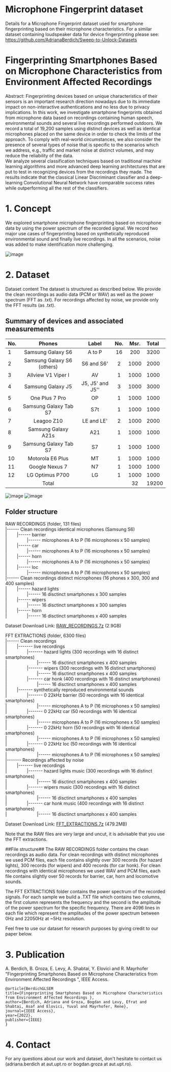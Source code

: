 # Microphone Fingerprint dataset
Details for a Microphone Fingerprint dataset used for smartphone fingerprinting based on their microphone characteristics. 
For a similar dataset containing loudspeaker data for device fingerprinting please see: 
https://github.com/AdrianaBerdich/Sweep-to-Unlock-Datasets 

# Fingerprinting Smartphones Based on Microphone Characteristics from Environment Affected Recordings

Abstract: Fingerprinting devices based on unique characteristics of their sensors is an important research direction nowadays due to its immediate impact on non-interactive authentications and no less due to privacy implications. In this work, we investigate smartphone fingerprints obtained from microphone data based on recordings containing human speech, environmental sounds and several live recordings performed outdoors. We record a total of 19,200 samples using distinct devices as well as identical microphones placed on the same device in order to check the limits of the approach. To comply with real-world circumstances, we also consider the presence of several types of noise that is specific to the scenarios which we address, e.g., traffic and market noise at distinct volumes, and may reduce the reliability of the data.  
We analyze several classification techniques based on traditional machine learning algorithms and more advanced deep learning architectures that are put to test in recognizing devices from the recordings they made. The results indicate that the classical Linear  Discriminant classifier and a deep-learning Convolutional Neural Network have comparable success rates while outperforming all the rest of the classifiers. 

# 1. Concept
We explored smartphone microphone fingerprinting based on microphone data by using the power spectrum of the recorded signal. 
We record two major use cases of fingerprinting based on synthetically reproduced environmental sound and finally live recordings. In all the scenarios, noise was added to make identification more challenging.
        
![image](method_v2.5_+horn_v8.png)

# 2. Dataset
Dataset content The dataset is structured as described below. We provide the clean recordings as audio data (PCM or WAV) as well as the power spectrum (FFT as .txt). For recordings affected by noise, we provide only the FFT results (as .txt).

## Summary of devices and associated measurements ##


 No. | Phones | Label  | No. | Msr.   | Total   
---- | :------: | :------: | :-------: | :--------: | :------
1 |	Samsung Galaxy S6	| A to P |	16	| 200	| 3200
2 |	Samsung Galaxy S6 (others)|	S6 and S6'	|2	|1000	|2000
3 |	Allview V1 Viper I	|AV	|1|	1000|	1000
4 |	Samsung Galaxy J5	|J5, J5' and J5''	|3|	1000|	3000
5 |	One Plus 7 Pro	|OP|	1	|1000|	1000
6 |	Samsung Galaxy Tab S7	|S7t|	1	|1000	|1000
7 |	Leagoo Z10|	LE and LE'|	2	|1000|	2000
8 |	Samsung Galaxy A21s	|A21|	1	|1000|	1000
9 |	Samsung Galaxy Tab S7|	S7|	1|	1000|	1000
10 |	Motorola E6 Plus	| MT|	1|	1000|	1000
11 |	Google Nexus 7|	N7|	1|	1000 | 1000
12 |	LG Optimus P700	| LG|	1	|1000|	1000
 &nbsp;|	Total	| 	|&nbsp;|32|	 19200|
 
 ![image](s6.png)
 ![image](s6_mics.jpg)

## Folder structure ##
RAW RECORDINGS  (folder, 131 files) \
|------ Clean recordings identical microphones (Samsung S6)   \
|&nbsp;&nbsp;&nbsp;&nbsp;&nbsp;&nbsp;&nbsp;&nbsp;|------ barrier \
|&nbsp;&nbsp;&nbsp;&nbsp;&nbsp;&nbsp;&nbsp;&nbsp;&nbsp;&nbsp;&nbsp;&nbsp;&nbsp;&nbsp;&nbsp;&nbsp;|------ microphones A to P (16 microphones x 50 samples) \
|&nbsp;&nbsp;&nbsp;&nbsp;&nbsp;&nbsp;&nbsp;&nbsp;|------ car \
|&nbsp;&nbsp;&nbsp;&nbsp;&nbsp;&nbsp;&nbsp;&nbsp;&nbsp;&nbsp;&nbsp;&nbsp;&nbsp;&nbsp;&nbsp;&nbsp;|------ microphones A to P (16 microphones x 50 samples) \
|&nbsp;&nbsp;&nbsp;&nbsp;&nbsp;&nbsp;&nbsp;&nbsp;|------ horn \
|&nbsp;&nbsp;&nbsp;&nbsp;&nbsp;&nbsp;&nbsp;&nbsp;&nbsp;&nbsp;&nbsp;&nbsp;&nbsp;&nbsp;&nbsp;&nbsp;|------ microphones A to P (16 microphones x 50 samples) \
|&nbsp;&nbsp;&nbsp;&nbsp;&nbsp;&nbsp;&nbsp;&nbsp;|------ loc \
|&nbsp;&nbsp;&nbsp;&nbsp;&nbsp;&nbsp;&nbsp;&nbsp;&nbsp;&nbsp;&nbsp;&nbsp;&nbsp;&nbsp;&nbsp;&nbsp;|------ microphones A to P (16 microphones x 50 samples) \
|------ Clean recordings distinct microphones (16 phones x 300, 300 and 400 samples) \
|&nbsp;&nbsp;&nbsp;&nbsp;&nbsp;&nbsp;&nbsp;&nbsp;|------ hazard lights \
|&nbsp;&nbsp;&nbsp;&nbsp;&nbsp;&nbsp;&nbsp;&nbsp;&nbsp;&nbsp;&nbsp;&nbsp;&nbsp;&nbsp;&nbsp;&nbsp;|------ 16 disctinct smartphones x 300 samples \
|&nbsp;&nbsp;&nbsp;&nbsp;&nbsp;&nbsp;&nbsp;&nbsp;|------ wipers \
|&nbsp;&nbsp;&nbsp;&nbsp;&nbsp;&nbsp;&nbsp;&nbsp;&nbsp;&nbsp;&nbsp;&nbsp;&nbsp;&nbsp;&nbsp;&nbsp;|------ 16 disctinct smartphones x 300 samples \
|&nbsp;&nbsp;&nbsp;&nbsp;&nbsp;&nbsp;&nbsp;&nbsp;|------ horn \
|&nbsp;&nbsp;&nbsp;&nbsp;&nbsp;&nbsp;&nbsp;&nbsp;&nbsp;&nbsp;&nbsp;&nbsp;&nbsp;&nbsp;&nbsp;&nbsp;|------ 16 disctinct smartphones x 400 samples

Dataset Download Link: [RAW_RECORDINGS.7z](http://www.aut.upt.ro/~bgroza/projects/mic-fprint/RAW_RECORDINGS.7z)  (2.9GB)  

FFT EXTRACTIONS (folder, 6300 files) \
|------ Clean recordings  \
|&nbsp;&nbsp;&nbsp;&nbsp;&nbsp;&nbsp;&nbsp;&nbsp;|------- live recordings \
|&nbsp;&nbsp;&nbsp;&nbsp;&nbsp;&nbsp;&nbsp;&nbsp;&nbsp;&nbsp;&nbsp;&nbsp;&nbsp;&nbsp;&nbsp;&nbsp;|------- hazard lights (300 recordings with 16 distinct smartphones) \
|&nbsp;&nbsp;&nbsp;&nbsp;&nbsp;&nbsp;&nbsp;&nbsp;&nbsp;&nbsp;&nbsp;&nbsp;&nbsp;&nbsp;&nbsp;&nbsp;&nbsp;&nbsp;&nbsp;&nbsp;&nbsp;&nbsp;&nbsp;&nbsp;|------ 16 disctinct smartphones x 400 samples \
|&nbsp;&nbsp;&nbsp;&nbsp;&nbsp;&nbsp;&nbsp;&nbsp;&nbsp;&nbsp;&nbsp;&nbsp;&nbsp;&nbsp;&nbsp;&nbsp;|------- wipers (300 recordings with 16 distinct smartphones) \
|&nbsp;&nbsp;&nbsp;&nbsp;&nbsp;&nbsp;&nbsp;&nbsp;&nbsp;&nbsp;&nbsp;&nbsp;&nbsp;&nbsp;&nbsp;&nbsp;&nbsp;&nbsp;&nbsp;&nbsp;&nbsp;&nbsp;&nbsp;&nbsp;|------ 16 disctinct smartphones x 400 samples \
|&nbsp;&nbsp;&nbsp;&nbsp;&nbsp;&nbsp;&nbsp;&nbsp;&nbsp;&nbsp;&nbsp;&nbsp;&nbsp;&nbsp;&nbsp;&nbsp;|------- car honk (400 recordings with 16 distinct smartphones) \
|&nbsp;&nbsp;&nbsp;&nbsp;&nbsp;&nbsp;&nbsp;&nbsp;&nbsp;&nbsp;&nbsp;&nbsp;&nbsp;&nbsp;&nbsp;&nbsp;&nbsp;&nbsp;&nbsp;&nbsp;&nbsp;&nbsp;&nbsp;&nbsp;|------ 16 disctinct smartphones x 400 samples \
|&nbsp;&nbsp;&nbsp;&nbsp;&nbsp;&nbsp;&nbsp;&nbsp;|------- synthetically reproduced environmental sounds \
|&nbsp;&nbsp;&nbsp;&nbsp;&nbsp;&nbsp;&nbsp;&nbsp;&nbsp;&nbsp;&nbsp;&nbsp;&nbsp;&nbsp;&nbsp;&nbsp;|------- 0 22kHz barrier (50 recordings with 16 identical smartphones) \
|&nbsp;&nbsp;&nbsp;&nbsp;&nbsp;&nbsp;&nbsp;&nbsp;&nbsp;&nbsp;&nbsp;&nbsp;&nbsp;&nbsp;&nbsp;&nbsp;&nbsp;&nbsp;&nbsp;&nbsp;&nbsp;&nbsp;&nbsp;&nbsp;|------ microphones A to P (16 microphones x 50 samples) \
|&nbsp;&nbsp;&nbsp;&nbsp;&nbsp;&nbsp;&nbsp;&nbsp;&nbsp;&nbsp;&nbsp;&nbsp;&nbsp;&nbsp;&nbsp;&nbsp;|------- 0 22kHz car (50 recordings with 16 identical smartphones) \
|&nbsp;&nbsp;&nbsp;&nbsp;&nbsp;&nbsp;&nbsp;&nbsp;&nbsp;&nbsp;&nbsp;&nbsp;&nbsp;&nbsp;&nbsp;&nbsp;&nbsp;&nbsp;&nbsp;&nbsp;&nbsp;&nbsp;&nbsp;&nbsp;|------ microphones A to P (16 microphones x 50 samples) \
|&nbsp;&nbsp;&nbsp;&nbsp;&nbsp;&nbsp;&nbsp;&nbsp;&nbsp;&nbsp;&nbsp;&nbsp;&nbsp;&nbsp;&nbsp;&nbsp;|------- 0 22kHz horn (50 recordings with 16 identical smartphones) \
|&nbsp;&nbsp;&nbsp;&nbsp;&nbsp;&nbsp;&nbsp;&nbsp;&nbsp;&nbsp;&nbsp;&nbsp;&nbsp;&nbsp;&nbsp;&nbsp;&nbsp;&nbsp;&nbsp;&nbsp;&nbsp;&nbsp;&nbsp;&nbsp;|------ microphones A to P (16 microphones x 50 samples) \
|&nbsp;&nbsp;&nbsp;&nbsp;&nbsp;&nbsp;&nbsp;&nbsp;&nbsp;&nbsp;&nbsp;&nbsp;&nbsp;&nbsp;&nbsp;&nbsp;|------- 0 22kHz loc (50 recordings with 16 identical smartphones) \
|&nbsp;&nbsp;&nbsp;&nbsp;&nbsp;&nbsp;&nbsp;&nbsp;&nbsp;&nbsp;&nbsp;&nbsp;&nbsp;&nbsp;&nbsp;&nbsp;&nbsp;&nbsp;&nbsp;&nbsp;&nbsp;&nbsp;&nbsp;&nbsp;|------ microphones A to P (16 microphones x 50 samples) \
|------- Recordings affected by noise \
|&nbsp;&nbsp;&nbsp;&nbsp;&nbsp;&nbsp;&nbsp;&nbsp;|------- live recordings \
|&nbsp;&nbsp;&nbsp;&nbsp;&nbsp;&nbsp;&nbsp;&nbsp;&nbsp;&nbsp;&nbsp;&nbsp;&nbsp;&nbsp;&nbsp;&nbsp;|------- hazard lights music (300 recordings with 16 distinct smartphones) \
|&nbsp;&nbsp;&nbsp;&nbsp;&nbsp;&nbsp;&nbsp;&nbsp;&nbsp;&nbsp;&nbsp;&nbsp;&nbsp;&nbsp;&nbsp;&nbsp;&nbsp;&nbsp;&nbsp;&nbsp;&nbsp;&nbsp;&nbsp;&nbsp;|------ 16 disctinct smartphones x 400 samples \
|&nbsp;&nbsp;&nbsp;&nbsp;&nbsp;&nbsp;&nbsp;&nbsp;&nbsp;&nbsp;&nbsp;&nbsp;&nbsp;&nbsp;&nbsp;&nbsp;|------- wipers music (300 recordings with 16 distinct smartphones) \
|&nbsp;&nbsp;&nbsp;&nbsp;&nbsp;&nbsp;&nbsp;&nbsp;&nbsp;&nbsp;&nbsp;&nbsp;&nbsp;&nbsp;&nbsp;&nbsp;&nbsp;&nbsp;&nbsp;&nbsp;&nbsp;&nbsp;&nbsp;&nbsp;|------ 16 disctinct smartphones x 400 samples \
|&nbsp;&nbsp;&nbsp;&nbsp;&nbsp;&nbsp;&nbsp;&nbsp;&nbsp;&nbsp;&nbsp;&nbsp;&nbsp;&nbsp;&nbsp;&nbsp;|------- car honk music (400 recordings with 16 distinct smartphones) \
|&nbsp;&nbsp;&nbsp;&nbsp;&nbsp;&nbsp;&nbsp;&nbsp;&nbsp;&nbsp;&nbsp;&nbsp;&nbsp;&nbsp;&nbsp;&nbsp;&nbsp;&nbsp;&nbsp;&nbsp;&nbsp;&nbsp;&nbsp;&nbsp;|------ 16 disctinct smartphones x 400 samples

Dataset Download Link: [FFT_EXTRACTIONS.7z]( http://www.aut.upt.ro/~bgroza/projects/mic-fprint/FFT_EXTRACTIONS.7z) (479.2MB) 

Note that the RAW files are very large and uncut, it is advisable that you use the FFT extractions.

##File structure##
The RAW RECORDINGS folder contains the clean recordings as audio data. 
For clean recordings with distinct microphones we used PCM files, each file contains slightly over 300 records (for hazard lights), 300 records (for wipers) and 400 records (for car honk). 
For clean recordings with identical microphones we used WAV amd PCM files, each file contains slightly over 50 records for barrier, car, horn and locomotive sounds. 
			     
The FFT EXTRACTIONS folder contains the power spectrum of the recorded signals.
For each sample we build a .TXT file which contains two columns, the first column represents the frequency and the second is the amplitude of the power spectrum for the specific frequency. 
There are 4096 lines in each file which represent the amplitudes of the power spectrum between 0Hz and 22050Hz at ~5Hz resolution.

Feel free to use our dataset for research purposes by giving credit to our paper below.


# 3. Publication
A. Berdich, B. Groza, E. Levy, A. Shabtai, Y. Elovici and R. Mayrhofer "Fingerprinting Smartphones Based on Microphone Characteristics from Environment Affected Recordings ", IEEE Access.


```
@article{BerdichGLSEM
title={Fingerprinting Smartphones Based on Microphone Characteristics from Environment Affected Recordings }, 
author={Berdich, Adriana and Groza, Bogdan and Levy, Efrat and Shabtai, Asaf and Elovici, Yuval and Mayrhofer, Rene},
journal={IEEE Access}, 
year={2022}, 
publisher={IEEE} 
}
```

 # 4. Contact
For any questions about our work and dataset, don't hesitate to contact us (adriana.berdich at aut.upt.ro or bogdan.groza at aut.upt.ro).
